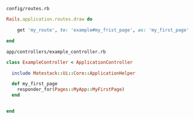 `config/routes.rb`

```ruby
Rails.application.routes.draw do

    get 'my_route', to: 'example#my_frist_page', as: 'my_first_page'

end
```

`app/controllers/example_controller.rb`

```ruby
class ExampleController < ApplicationController

  include Matestack::Ui::Core::ApplicationHelper

  def my_first_page
    responder_for(Pages::MyApp::MyFirstPage)
  end


end

```
